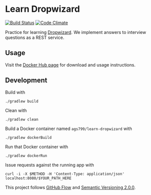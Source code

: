 # Learn Dropwizard
[![Build Status](https://circleci.com/gh/ags799/learn-dropwizard.svg?style=shield&circle-token=beac835a1c461670d578e3016d6b85581721e19f)](https://circleci.com/gh/ags799/learn-dropwizard)
[![Code Climate](https://codeclimate.com/github/ags799/learn-dropwizard/badges/gpa.svg)](https://codeclimate.com/github/ags799/learn-dropwizard)

Practice for learning [Dropwizard](http://dropwizard.io). We implement answers to interview questions as a REST service.

## Usage

Visit the [Docker Hub page](https://hub.docker.com/r/ags799/learn-dropwizard/) for
download and usage instructions.

## Development

Build with

    ./gradlew build

Clean with

    ./gradlew clean

Build a Docker container named `ags799/learn-dropwizard` with

    ./gradlew dockerBuild

Run that Docker container with

    ./gradlew dockerRun

Issue requests against the running app with

    curl -i -X $METHOD -H 'Content-Type: application/json' localhost:8080/$YOUR_PATH_HERE

This project follows [GitHub Flow](https://guides.github.com/introduction/flow/)
and [Semantic Versioning 2.0.0](http://semver.org/).
